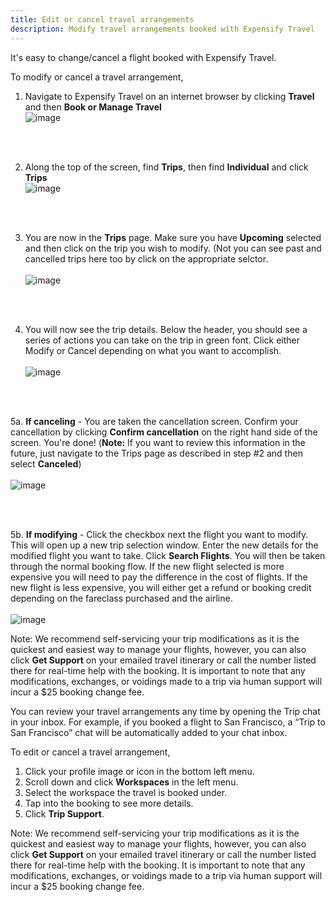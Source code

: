 ```yaml
---
title: Edit or cancel travel arrangements
description: Modify travel arrangements booked with Expensify Travel
---
```

<div id="expensify-classic" markdown="1">
It's easy to change/cancel a flight booked with Expensify Travel. 

To modify or cancel a travel arrangement,
<br>
1. Navigate to Expensify Travel on an internet browser by clicking **Travel** and then **Book or Manage Travel**</br>
   ![image](https://github.com/Expensify/App/assets/3697042/c2d0959e-3428-489b-80ee-bfc3477fe96e)

<br>
<br>

2. Along the top of the screen, find **Trips**, then find **Individual** and click **Trips**
   <br>
   ![image](https://github.com/Expensify/App/assets/3697042/8e3b4be4-0a07-4969-af97-f34c33ce0132)

<br>
<br>

3. You are now in the **Trips** page. Make sure you have **Upcoming** selected and then click on the trip you wish to modify. (Not you can see past and cancelled trips here too by click on the appropriate selctor.
   <br>
   <br>
![image](https://github.com/Expensify/App/assets/3697042/cfc2bf85-01ce-4ab1-b6ad-0e9ed0a51aed)

<br>
<br>

4. You will now see the trip details. Below the header, you should see a series of actions you can take on the trip in green font. Click either Modify or Cancel depending on what you want to accomplish.
   <br>
   <br>
![image](https://github.com/Expensify/App/assets/3697042/3882c93d-0a4a-42db-8429-b99ebd8fb930)

<br>
<br>

5a. **If canceling** - You are taken the cancellation screen. Confirm your cancellation by clicking **Confirm cancellation** on the right hand side of the screen. You're done! (**Note:** If you want to review this information in the future, just navigate to the Trips page as described in step #2 and then select **Canceled**)
<br>
<br>
![image](https://github.com/Expensify/App/assets/3697042/6fcad82d-dc13-4fc9-b5fa-400f24bf544e)

<br>
<br>

5b. **If modifying** - Click the checkbox next the flight you want to modify. This will open up a new trip selection window. Enter the new details for the modified flight you want to take. Click **Search Flights**. You will then be taken through the normal booking flow. If the new flight selected is more expensive you will need to pay the difference in the cost of flights. If the new flight is less expensive, you will either get a refund or booking credit depending on the fareclass purchased and the airline. 
<br>
<br>
![image](https://github.com/Expensify/App/assets/3697042/f0e0db1c-af60-4d18-9458-2a3aaf764294)



Note: We recommend self-servicing your trip modifications as it is the quickest and easiest way to manage your flights, however, you can also click **Get Support** on your emailed travel itinerary or call the number listed there for real-time help with the booking. It is important to note that any modifications, exchanges, or voidings made to a trip via human support will incur a $25 booking change fee.
</div>

<div id="new-expensify" markdown="1">
  
You can review your travel arrangements any time by opening the Trip chat in your inbox. For example, if you booked a flight to San Francisco, a “Trip to San Francisco” chat will be automatically added to your chat inbox.  

To edit or cancel a travel arrangement,
1. Click your profile image or icon in the bottom left menu. 
2. Scroll down and click **Workspaces** in the left menu. 
3. Select the workspace the travel is booked under.
4. Tap into the booking to see more details. 
5. Click **Trip Support**.

Note: We recommend self-servicing your trip modifications as it is the quickest and easiest way to manage your flights, however, you can also click **Get Support** on your emailed travel itinerary or call the number listed there for real-time help with the booking. It is important to note that any modifications, exchanges, or voidings made to a trip via human support will incur a $25 booking change fee.
</div>
